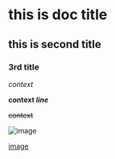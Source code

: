# this is doc title  
  
## this is second title

### 3rd title

*context*

**context _line_**

~~context~~

![image](https://github.com/shiep18/EIS2020/blob/master/markdowncheatsheet.JPG)

[image](https://github.com/shiep18/EIS2020/blob/master/markdowncheatsheet.JPG)

